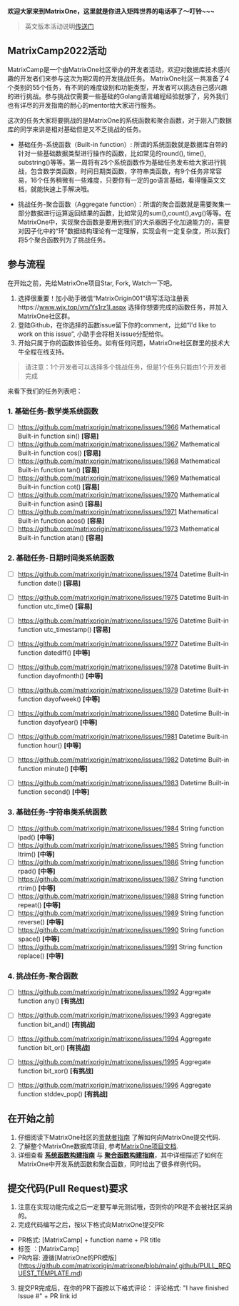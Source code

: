 **欢迎大家来到MatrixOne，这里就是你进入矩阵世界的电话亭了～叮铃~~~**

> 英文版本活动说明[传送门](https://github.com/matrixorigin/matrixone/issues/1997)

## MatrixCamp2022活动

MatrixCamp是一个由MatrixOne社区举办的开发者活动，欢迎对数据库技术感兴趣的开发者们来参与这次为期2周的开发挑战任务。
MatrixOne社区一共准备了4个类别的55个任务，有不同的难度级别和功能类型，开发者可以挑选自己感兴趣的进行挑战。参与挑战仅需要一些基础的Golang语言编程经验就够了，另外我们也有详尽的开发指南的耐心的mentor给大家进行服务。

这次的任务大家将要挑战的是MatrixOne的系统函数和聚合函数，对于刚入门数据库的同学来讲是相对基础但是又不乏挑战的任务。


- 基础任务-系统函数（Built-in function）: 所谓的系统函数就是数据库自带的针对一些基础数据类型进行操作的函数，比如常见的round(), time(), substring()等等。第一周将有25个系统函数作为基础任务发布给大家进行挑战，包含数学类函数，时间日期类函数，字符串类函数，有9个任务非常容易，16个任务稍微有一些难度，只要你有一定的go语言基础，看得懂英文文档，就能快速上手解决哦。

- 挑战任务-聚合函数（Aggregate function）：所谓的聚合函数就是需要聚集一部分数据进行运算返回结果的函数，比如常见的sum(),count(),avg()等等。在MatrixOne中，实现聚合函数是要用到我们的大杀器因子化加速能力的，需要对因子化中的“环”数据结构理论有一定理解，实现会有一定复杂度，所以我们将5个聚合函数列为了挑战任务。


## 参与流程

在开始之前，先给MatrixOne项目Star, Fork, Watch一下吧。
1. 选择很重要！加小助手微信“MatrixOrigin001”填写活动注册表https://www.wjx.top/vm/Ys1rz1I.aspx 选择你想要完成的函数任务，并加入MatrixOne社区群。
2. 登陆Github，在你选择的函数issue留下你的comment，比如“I'd like to work on this issue”, 小助手会将相关issue分配给你。
3. 开始只属于你的函数体验任务。如有任何问题，MatrixOne社区群里的技术大牛全程在线支持。

> 请注意：1个开发者可以选择多个挑战任务，但是1个任务只能由1个开发者完成


来看下我们的任务列表吧：

### 1. 基础任务-数学类系统函数


- [ ] https://github.com/matrixorigin/matrixone/issues/1966 Mathematical Built-in function sin() **[容易]**
- [ ] https://github.com/matrixorigin/matrixone/issues/1967 Mathematical Built-in function cos() **[容易]**
- [ ] https://github.com/matrixorigin/matrixone/issues/1968 Mathematical Built-in function tan() **[容易]**
- [ ] https://github.com/matrixorigin/matrixone/issues/1969 Mathematical Built-in function cot() **[容易]**
- [ ] https://github.com/matrixorigin/matrixone/issues/1970 Mathematical Built-in function asin() **[容易]**
- [ ] https://github.com/matrixorigin/matrixone/issues/1971 Mathematical Built-in function acos() **[容易]**
- [ ] https://github.com/matrixorigin/matrixone/issues/1973 Mathematical Built-in function atan() **[容易]**

### 2. 基础任务-日期时间类系统函数



- [ ]  https://github.com/matrixorigin/matrixone/issues/1974 Datetime Built-in function date() **[容易]**
- [ ]  https://github.com/matrixorigin/matrixone/issues/1975 Datetime Built-in function utc_time() **[容易]**
- [ ]  https://github.com/matrixorigin/matrixone/issues/1976 Datetime Built-in function utc_timestamp() **[容易]**
- [ ]  https://github.com/matrixorigin/matrixone/issues/1977 Datetime Built-in function datediff() **[中等]**
- [ ]  https://github.com/matrixorigin/matrixone/issues/1978 Datetime Built-in function dayofmonth() **[中等]**
- [ ]  https://github.com/matrixorigin/matrixone/issues/1979 Datetime Built-in function dayofweek() **[中等]**
- [ ]  https://github.com/matrixorigin/matrixone/issues/1980 Datetime Built-in function dayofyear() **[中等]**
- [ ]  https://github.com/matrixorigin/matrixone/issues/1981 Datetime Built-in function hour() **[中等]**
- [ ]  https://github.com/matrixorigin/matrixone/issues/1982 Datetime Built-in function minute() **[中等]**
- [ ]  https://github.com/matrixorigin/matrixone/issues/1983 Datetime Built-in function second() **[中等]**


### 3. 基础任务-字符串类系统函数

- [ ] https://github.com/matrixorigin/matrixone/issues/1984 String function lpad() **[中等]**
- [ ] https://github.com/matrixorigin/matrixone/issues/1985 String function ltrim() **[中等]**
- [ ] https://github.com/matrixorigin/matrixone/issues/1986 String function rpad() **[中等]**
- [ ] https://github.com/matrixorigin/matrixone/issues/1987 String function rtrim() **[中等]**
- [ ] https://github.com/matrixorigin/matrixone/issues/1988 String function repeat() **[中等]**
- [ ] https://github.com/matrixorigin/matrixone/issues/1989 String function reverse() **[中等]**
- [ ] https://github.com/matrixorigin/matrixone/issues/1990 String function space() **[中等]**
- [ ] https://github.com/matrixorigin/matrixone/issues/1991 String function replace() **[中等]**

### 4. 挑战任务-聚合函数

- [ ] https://github.com/matrixorigin/matrixone/issues/1992 Aggregate function any() **[有挑战]**
- [ ] https://github.com/matrixorigin/matrixone/issues/1993 Aggregate function bit_and() **[有挑战]**
- [ ] https://github.com/matrixorigin/matrixone/issues/1994 Aggregate function bit_or() **[有挑战]**
- [ ] https://github.com/matrixorigin/matrixone/issues/1995 Aggregate function bit_xor() **[有挑战]**
- [ ] https://github.com/matrixorigin/matrixone/issues/1996 Aggregate function stddev_pop() **[有挑战]**


## 在开始之前
1. 仔细阅读下MatrixOne社区的[贡献者指南](https://docs.matrixorigin.io/0.3.0/MatrixOne/Contribution-Guide/make-your-first-contribution/) 了解如何向MatrixOne提交代码.
2. 了解整个MatrixOne数据库项目, 参考[MatrixOne项目文档](https://docs.matrixorigin.io/).
3. 详细查看 [**系统函数构建指南**](https://docs.matrixorigin.io/0.3.0/MatrixOne/Contribution-Guide/Tutorial/develop_builtin_functions/) 与 [**聚合函数构建指南**](https://docs.matrixorigin.io/0.3.0/MatrixOne/Contribution-Guide/Tutorial/develop_aggregate_functions/)，其中详细描述了如何在MatrixOne中开发系统函数和聚合函数，同时给出了很多样例代码。

## 提交代码(Pull Request)要求
1. 注意在实现功能完成之后一定要写单元测试哦，否则你的PR是不会被社区采纳的。
2. 完成代码编写之后，按以下格式向MatrixOne提交PR: 
* PR格式: [MatrixCamp] + function name + PR title
* 标签 ：[MatrixCamp]
* PR内容: 遵循[MatrixOne的PR模版] (https://github.com/matrixorigin/matrixone/blob/main/.github/PULL_REQUEST_TEMPLATE.md)  
3. 提交PR完成后，在你的PR下面按以下格式评论：
评论格式: "I have finished Issue #" + PR link id
